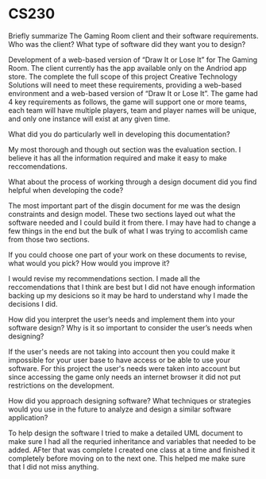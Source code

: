 # CS230

Briefly summarize The Gaming Room client and their software requirements. Who was the client? What type of software did they want you to design?
  
  Development of a web-based version of “Draw It or Lose It” for The Gaming Room. The client currently has the app available only on the Andriod app store.   The complete the full scope of this project Creative Technology Solutions will need to meet these requirements, providing a web-based environment and a     web-based version of “Draw It or Lose It”. The game had 4 key requirements as follows, the game will support one or more teams, each team will have         multiple players, team and player names will be unique, and only one instance will exist at any given time. 
  
 What did you do particularly well in developing this documentation?
 
  My most thorough and though out section was the evaluation section. I believe it has all the information required and make it easy to make                 reccomendations.

What about the process of working through a design document did you find helpful when developing the code?

   The most important part of the disgin document for me was the design constraints and design model. These two sections layed out what the software needed    and I could build it from there. I may have had to change a few things in the end but the bulk of what I was trying to accomlish came from those two        sections.

If you could choose one part of your work on these documents to revise, what would you pick? How would you improve it?

  I would revise my recommendations section. I made all the reccomendations that I think are best but I did not have enough information backing up my         desicions so it may be hard to understand why I made the decisions I did.

How did you interpret the user’s needs and implement them into your software design? Why is it so important to consider the user’s needs when designing?

  If the user's needs are not taking into account then you could make it impossible for your user base to have access or be able to use your software. For   this project the user's needs were taken into account but since accessing the game only needs an internet browser it did not put restrictions on the       development.
  
How did you approach designing software? What techniques or strategies would you use in the future to analyze and design a similar software application?

  To help design the software I tried to make a detailed UML document to make sure I had all the requried inheritance and variables that needed to be         added. AFter that was complete I created one class at a time and finished it completely before moving on to the next one. This helped me make sure that I   did not miss anything.
